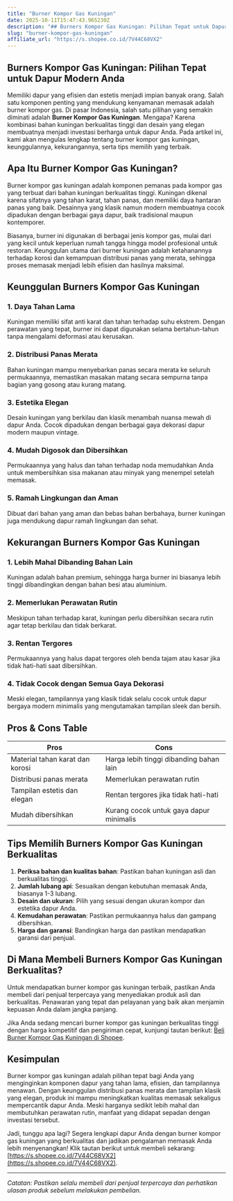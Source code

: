 ```yaml
---
title: "Burner Kompor Gas Kuningan"
date: 2025-10-11T15:47:43.965230Z
description: "## Burners Kompor Gas Kuningan: Pilihan Tepat untuk Dapur Modern Anda..."
slug: "burner-kompor-gas-kuningan"
affiliate_url: "https://s.shopee.co.id/7V44C68VX2"
---
```

## Burners Kompor Gas Kuningan: Pilihan Tepat untuk Dapur Modern Anda

Memiliki dapur yang efisien dan estetis menjadi impian banyak orang. Salah satu komponen penting yang mendukung kenyamanan memasak adalah burner kompor gas. Di pasar Indonesia, salah satu pilihan yang semakin diminati adalah **Burner Kompor Gas Kuningan**. Mengapa? Karena kombinasi bahan kuningan berkualitas tinggi dan desain yang elegan membuatnya menjadi investasi berharga untuk dapur Anda. Pada artikel ini, kami akan mengulas lengkap tentang burner kompor gas kuningan, keunggulannya, kekurangannya, serta tips memilih yang terbaik.

## Apa Itu Burner Kompor Gas Kuningan?

Burner kompor gas kuningan adalah komponen pemanas pada kompor gas yang terbuat dari bahan kuningan berkualitas tinggi. Kuningan dikenal karena sifatnya yang tahan karat, tahan panas, dan memiliki daya hantaran panas yang baik. Desainnya yang klasik namun modern membuatnya cocok dipadukan dengan berbagai gaya dapur, baik tradisional maupun kontemporer.

Biasanya, burner ini digunakan di berbagai jenis kompor gas, mulai dari yang kecil untuk keperluan rumah tangga hingga model profesional untuk restoran. Keunggulan utama dari burner kuningan adalah ketahanannya terhadap korosi dan kemampuan distribusi panas yang merata, sehingga proses memasak menjadi lebih efisien dan hasilnya maksimal.

## Keunggulan Burners Kompor Gas Kuningan

### 1. Daya Tahan Lama

Kuningan memiliki sifat anti karat dan tahan terhadap suhu ekstrem. Dengan perawatan yang tepat, burner ini dapat digunakan selama bertahun-tahun tanpa mengalami deformasi atau kerusakan.

### 2. Distribusi Panas Merata

Bahan kuningan mampu menyebarkan panas secara merata ke seluruh permukaannya, memastikan masakan matang secara sempurna tanpa bagian yang gosong atau kurang matang.

### 3. Estetika Elegan

Desain kuningan yang berkilau dan klasik menambah nuansa mewah di dapur Anda. Cocok dipadukan dengan berbagai gaya dekorasi dapur modern maupun vintage.

### 4. Mudah Digosok dan Dibersihkan

Permukaannya yang halus dan tahan terhadap noda memudahkan Anda untuk membersihkan sisa makanan atau minyak yang menempel setelah memasak.

### 5. Ramah Lingkungan dan Aman

Dibuat dari bahan yang aman dan bebas bahan berbahaya, burner kuningan juga mendukung dapur ramah lingkungan dan sehat.

## Kekurangan Burners Kompor Gas Kuningan

### 1. Lebih Mahal Dibanding Bahan Lain

Kuningan adalah bahan premium, sehingga harga burner ini biasanya lebih tinggi dibandingkan dengan bahan besi atau aluminium.

### 2. Memerlukan Perawatan Rutin

Meskipun tahan terhadap karat, kuningan perlu dibersihkan secara rutin agar tetap berkilau dan tidak berkarat.

### 3. Rentan Tergores

Permukaannya yang halus dapat tergores oleh benda tajam atau kasar jika tidak hati-hati saat dibersihkan.

### 4. Tidak Cocok dengan Semua Gaya Dekorasi

Meski elegan, tampilannya yang klasik tidak selalu cocok untuk dapur bergaya modern minimalis yang mengutamakan tampilan sleek dan bersih.

## Pros & Cons Table

| **Pros**                                 | **Cons**                                      |
|------------------------------------------|----------------------------------------------|
| Material tahan karat dan korosi         | Harga lebih tinggi dibanding bahan lain   |
| Distribusi panas merata                  | Memerlukan perawatan rutin               |
| Tampilan estetis dan elegan             | Rentan tergores jika tidak hati-hati     |
| Mudah dibersihkan                      | Kurang cocok untuk gaya dapur minimalis |

## Tips Memilih Burners Kompor Gas Kuningan Berkualitas

1. **Periksa bahan dan kualitas bahan**: Pastikan bahan kuningan asli dan berkualitas tinggi.
2. **Jumlah lubang api**: Sesuaikan dengan kebutuhan memasak Anda, biasanya 1-3 lubang.
3. **Desain dan ukuran**: Pilih yang sesuai dengan ukuran kompor dan estetika dapur Anda.
4. **Kemudahan perawatan**: Pastikan permukaannya halus dan gampang dibersihkan.
5. **Harga dan garansi**: Bandingkan harga dan pastikan mendapatkan garansi dari penjual.

## Di Mana Membeli Burners Kompor Gas Kuningan Berkualitas?

Untuk mendapatkan burner kompor gas kuningan terbaik, pastikan Anda membeli dari penjual terpercaya yang menyediakan produk asli dan berkualitas. Penawaran yang tepat dan pelayanan yang baik akan menjamin kepuasan Anda dalam jangka panjang.

Jika Anda sedang mencari burner kompor gas kuningan berkualitas tinggi dengan harga kompetitif dan pengiriman cepat, kunjungi tautan berikut: [Beli Burner Kompor Gas Kuningan di Shopee](https://s.shopee.co.id/7V44C68VX2).

## Kesimpulan

Burner kompor gas kuningan adalah pilihan tepat bagi Anda yang menginginkan komponen dapur yang tahan lama, efisien, dan tampilannya menawan. Dengan keunggulan distribusi panas merata dan tampilan klasik yang elegan, produk ini mampu meningkatkan kualitas memasak sekaligus mempercantik dapur Anda. Meski harganya sedikit lebih mahal dan membutuhkan perawatan rutin, manfaat yang didapat sepadan dengan investasi tersebut.

Jadi, tunggu apa lagi? Segera lengkapi dapur Anda dengan burner kompor gas kuningan yang berkualitas dan jadikan pengalaman memasak Anda lebih menyenangkan! Klik tautan berikut untuk membeli sekarang: [https://s.shopee.co.id/7V44C68VX2](https://s.shopee.co.id/7V44C68VX2).

---

*Catatan: Pastikan selalu membeli dari penjual terpercaya dan perhatikan ulasan produk sebelum melakukan pembelian.*
